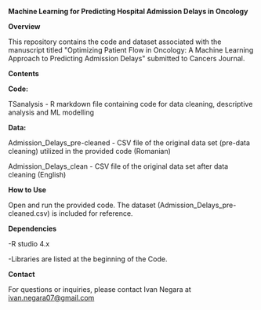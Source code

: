 **Machine Learning for Predicting Hospital Admission Delays in Oncology**

**Overview**

This repository contains the code and dataset associated with the manuscript titled "Optimizing Patient Flow in Oncology: A Machine Learning Approach to Predicting Admission Delays" submitted to Cancers Journal.

**Contents**

**Code:**

TSanalysis - R markdown file containing code for data cleaning, descriptive analysis and ML modelling

**Data:**

Admission_Delays_pre-cleaned - CSV file of the original data set (pre-data cleaning) utilized in the provided code (Romanian)

Admission_Delays_clean - CSV file of the original data set after data cleaning (English)

**How to Use**

Open and run the provided code. The dataset (Admission_Delays_pre-cleaned.csv) is included for reference.

**Dependencies**

-R studio 4.x

-Libraries are listed at the beginning of the Code.
 
**Contact**

For questions or inquiries, please contact Ivan Negara at ivan.negara07@gmail.com
